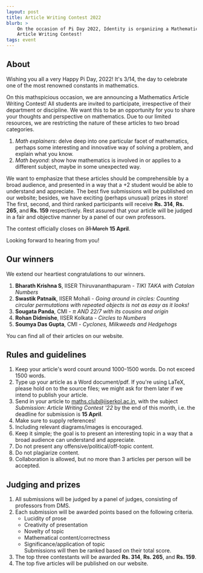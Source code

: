 ```yaml
---
layout: post
title: Article Writing Contest 2022
blurb: >
    On the occasion of Pi Day 2022, Identity is organizing a Mathematics
    Article Writing Contest!
tags: event
---
```



## About

Wishing you all a very Happy Pi Day, 2022! It's 3/14, the day to celebrate one
of the most renowned constants in mathematics. 

On this mathspicious occasion, we are announcing a Mathematics Article Writing
Contest! All students are invited to participate, irrespective of their
department or discipline. We want this to be an opportunity for you to share
your thoughts and perspective on mathematics. Due to our limited resources, we
are restricting the nature of these articles to two broad categories.

1. _Math explainers_: delve deep into one particular facet of mathematics,
   perhaps some interesting and innovative way of solving a problem, and
   explain what you know.
2. _Math beyond_: show how mathematics is involved in or applies to a different
   subject, maybe in some unexpected way.

We want to emphasize that these articles should be comprehensible by a broad
audience, and presented in a way that a +2 student would be able to understand
and appreciate. The best five submissions will be published on our website;
besides, we have exciting (perhaps unusual) prizes in store! The first, second,
and third ranked participants will receive **Rs. 314**, **Rs. 265**, and **Rs.
159** respectively. Rest assured that your article will be judged in a fair and
objective manner by a panel of our own professors.

The contest officially closes on ~~31 March~~ **15 April**.

Looking forward to hearing from you!


## Our winners

We extend our heartiest congratulations to our winners.

1. **Bharath Krishna S**, IISER Thiruvananthapuram - _TIKI TAKA with Catalan Numbers_
2. **Swastik Patnaik**, IISER Mohali - _Going around in circles: Counting circular
   permutations with repeated objects is not as easy as it looks!_
3. **Sougata Panda**, CMI - _π AND 22/7 with its cousins and origin_
4. **Rohan Didmishe**, IISER Kolkata - _Circles to Numbers_
5. **Soumya Das Gupta**, CMI - _Cyclones, Milkweeds and Hedgehogs_

You can find all of their articles on our website.


## Rules and guidelines

1. Keep your article's word count around 1000-1500 words. Do not exceed 1500
   words.
2. Type up your article as a Word document/pdf. If you're using LaTeX, please
   hold on to the source files; we might ask for them later if we intend to
   publish your article.
3. Send in your article to
   [maths.club@iiserkol.ac.in](mailto:maths.club@iiserkol.ac.in), with the
   subject _Submission: Article Writing Contest '22_ by the end of this month,
   i.e. the deadline for submission is **15 April**.
4. Make sure to supply references!
5. Including relevant diagrams/images is encouraged.
6. Keep it simple; the goal is to present an interesting topic in a way that a
   broad audience can understand and appreciate.
7. Do not present any offensive/political/off-topic content.
8. Do not plagiarize content.
9. Collaboration is allowed, but no more than 3 articles per person will be
   accepted.

## Judging and prizes

1. All submissions will be judged by a panel of judges, consisting of
   professors from DMS.
2. Each submission will be awarded points based on the following criteria.
   - Lucidity of prose
   - Creativity of presentation
   - Novelty of topic
   - Mathematical content/correctness
   - Significance/application of topic<br>
   Submissions will then be ranked based on their total score.
3. The top three contestants will be awarded **Rs. 314**, **Rs. 265**, and
   **Rs. 159**.
4. The top five articles will be published on our website.
